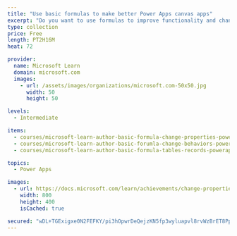 ```yaml
---
title: "Use basic formulas to make better Power Apps canvas apps"
excerpt: "Do you want to use formulas to improve functionality and change a behavior in your Power Apps canvas app? This learning path can help you accomplish your goal."
type: collection
price: Free
length: PT2H16M
heat: 72

provider:
  name: Microsoft Learn
  domain: microsoft.com
  images:
    - url: /assets/images/organizations/microsoft.com-50x50.jpg
      width: 50
      height: 50

levels:
  - Intermediate

items:
  - courses/microsoft-learn-author-basic-formula-change-properties-powerapps
  - courses/microsoft-learn-author-basic-forumla-change-behaviors-powerapps
  - courses/microsoft-learn-author-basic-formula-tables-records-powerapps

topics:
  - Power Apps

images:
  - url: https://docs.microsoft.com/learn/achievements/change-properties-social.png
    width: 800
    height: 400
    isCached: true

secured: "wDL+TGExigxe0N2FEFKY/pi3hOpwrDeQejzKN5fp3wyluapvl8rvWzBrET8Pp4Cm2GvuwGS4lCecEgwlnbTBg5YXDLZXznbzcGSKuctEJG8YF1AGSocbyZm3xiaFvYGVJtIZAFlMyJPuVmAGvwrxQMioIpamCa2SlD/XIrZ3Qprqii4cuz89fS2bLWGew/TbvyNFwI6EiOchV6ElhkLTh1ky33/OAdDgAZ0Ei5CPHA5zz/2jL0FjMMDBA9GW9hdXvBSKPFm0XT1Un/bJsXqvi67RKyoMvSf9fQhJDzLhs3krbGiwFZOb59rALmBc2YSd+4vJetZ942J1p/kO6j8cW6+CxcqjdPP/OzHumEqA8DE=;1lxAgVQ3neJVqRe13jHJdw=="
---
```


